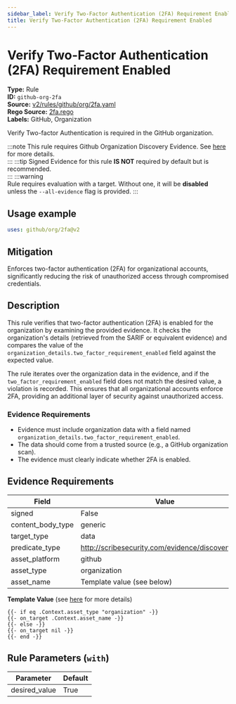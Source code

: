```yaml
---
sidebar_label: Verify Two-Factor Authentication (2FA) Requirement Enabled
title: Verify Two-Factor Authentication (2FA) Requirement Enabled
---  
```

# Verify Two-Factor Authentication (2FA) Requirement Enabled  
**Type:** Rule  
**ID:** `github-org-2fa`  
**Source:** [v2/rules/github/org/2fa.yaml](https://github.com/scribe-public/sample-policies/blob/main/v2/rules/github/org/2fa.yaml)  
**Rego Source:** [2fa.rego](https://github.com/scribe-public/sample-policies/blob/main/v2/rules/github/org/2fa.rego)  
**Labels:** GitHub, Organization  

Verify Two-factor Authentication is required in the GitHub organization.

:::note 
This rule requires Github Organization Discovery Evidence. See [here](/docs/platforms/discover#github-discovery) for more details.  
::: 
:::tip 
Signed Evidence for this rule **IS NOT** required by default but is recommended.  
::: 
:::warning  
Rule requires evaluation with a target. Without one, it will be **disabled** unless the `--all-evidence` flag is provided.
::: 

## Usage example

```yaml
uses: github/org/2fa@v2
```

## Mitigation  
Enforces two-factor authentication (2FA) for organizational accounts, significantly reducing the risk of unauthorized access  through compromised credentials.


## Description  
This rule verifies that two-factor authentication (2FA) is enabled for the organization by examining the provided evidence.
It checks the organization's details (retrieved from the SARIF or equivalent evidence) and compares the value of the 
`organization_details.two_factor_requirement_enabled` field against the expected value.

The rule iterates over the organization data in the evidence, and if the `two_factor_requirement_enabled` field does not match 
the desired value, a violation is recorded. This ensures that all organizational accounts enforce 2FA, providing an additional 
layer of security against unauthorized access.

### **Evidence Requirements**
- Evidence must include organization data with a field named `organization_details.two_factor_requirement_enabled`.
- The data should come from a trusted source (e.g., a GitHub organization scan).
- The evidence must clearly indicate whether 2FA is enabled.

## Evidence Requirements  
| Field | Value |
|-------|-------|
| signed | False |
| content_body_type | generic |
| target_type | data |
| predicate_type | http://scribesecurity.com/evidence/discovery/v0.1 |
| asset_platform | github |
| asset_type | organization |
| asset_name | Template value (see below) |

**Template Value** (see [here](/docs/valint/initiatives#template-arguments) for more details)

```
{{- if eq .Context.asset_type "organization" -}}
{{- on_target .Context.asset_name -}}
{{- else -}}
{{- on_target nil -}}
{{- end -}}
```

## Rule Parameters (`with`)  
| Parameter | Default |
|-----------|---------|
| desired_value | True |

